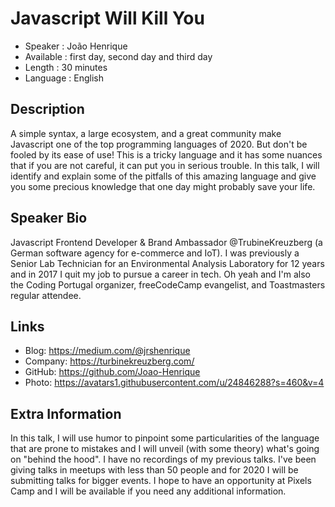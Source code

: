 Javascript Will Kill You
=================================================

* Speaker   : João Henrique
* Available : first day, second day and third day
* Length    : 30 minutes
* Language  : English

Description
-----------

A simple syntax, a large ecosystem, and a great community make Javascript one of the top programming languages of 2020. But don't be fooled by its ease of use! This is a tricky language and it has some nuances that if you are not careful, it can put you in serious trouble. In this talk, I will identify and explain some of the pitfalls of this amazing language and give you some precious knowledge that one day might probably save your life.

Speaker Bio
-----------

Javascript Frontend Developer & Brand Ambassador @TrubineKreuzberg (a German software agency for e-commerce and IoT). I was previously a Senior Lab Technician for an Environmental Analysis Laboratory for 12 years and in 2017 I quit my job to pursue a career in tech. Oh yeah and I'm also the Coding Portugal organizer, freeCodeCamp evangelist, and Toastmasters regular attendee.

Links
-----

* Blog: https://medium.com/@jrshenrique
* Company: https://turbinekreuzberg.com/
* GitHub: https://github.com/Joao-Henrique
* Photo: https://avatars1.githubusercontent.com/u/24846288?s=460&v=4

Extra Information
-----------------

In this talk, I will use humor to pinpoint some particularities of the language that are prone to mistakes and I will unveil (with some theory) what's going on "behind the hood". I have no recordings of my previous talks. I've been giving talks in meetups with less than 50 people and for 2020 I will be submitting talks for bigger events. I hope to have an opportunity at Pixels Camp and I will be available if you need any additional information.
